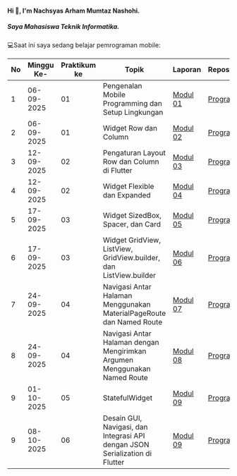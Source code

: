 #### Hi 👋, I'm Nachsyas Arham Mumtaz Nashohi. 
##### Saya Mahasiswa Teknik Informatika.

💻Saat ini saya sedang belajar pemrograman mobile:

| No  | Minggu Ke-  | Praktikum ke  | Topik  | Laporan | Repository |
| ------------ | ------------ | ------------ | ------------ | ------------ | ------------ | 
|  1 | 06-09-2025  | 01  | Pengenalan Mobile Programming dan Setup Lingkungan  | [Modul 01](https://docs.google.com/document/d/1Kn4KNhzivys6uMHXTGxf5xX7DLHnPihJh6Rk7rgBBx8/edit?tab=t.0) | [Program](https://github.com/Nachsyas/Modul-1-Prak.-Mobile-Programming)|
|  2 | 06-09-2025  | 01  | Widget Row dan Column  | [Modul 02](https://docs.google.com/document/d/1pQGA1cKk1tcE59S8_bHiKBKkPRiCMBUxpjsks9mFiiQ/edit?usp=sharing) | [Program](https://github.com/Nachsyas/Modul-2-3-Prak.-Mobile-Programming)
|  3 | 12-09-2025  | 02  | Pengaturan Layout Row dan Column di Flutter  | [Modul 03](https://docs.google.com/document/d/1F3Lhb9ZmY5gYcXkvdi1KO7sWWRs0NzfsD_o3hFecIIo/edit?usp=sharing) | [Program](https://github.com/Nachsyas/Modul-2-3-Prak.-Mobile-Programming)|
|  4 | 12-09-2025  | 02  | Widget Flexible dan Expanded  | [Modul 04](https://docs.google.com/document/d/1G1gcRE0Hl4nnQDvqdr4sgr-QgllTVVS6omQLjaqQ97w/edit?usp=sharing) | [Program](https://github.com/Nachsyas/Modul-4-Praktikum-Pemrograman-Mobile)|
|  5 | 17-09-2025  | 03  | Widget SizedBox, Spacer, dan Card  | [Modul 05](https://docs.google.com/document/d/115neBsLmklbbzakIyznaUryEwuG4LmsR37ZyuBweGKc/edit?usp=sharing) | [Program](https://github.com/Nachsyas/Modul-5-Prak.-Mobile-Programming)|
|  6 | 17-09-2025  | 03  | Widget GridView, ListView, GridView.builder, dan ListView.builder  | [Modul 06](https://docs.google.com/document/d/1KoW9axeAajI4lyDafUoCPcXsjoQJy0LPA3qD0LbklUg/edit?usp=sharing) | [Program](https://github.com/Nachsyas/Modul-6-Prak.-Mobile-Programming)|
|  7 | 24-09-2025  | 04  | Navigasi Antar Halaman Menggunakan MaterialPageRoute dan Named Route  | [Modul 07](https://docs.google.com/document/d/115neBsLmklbbzakIyznaUryEwuG4LmsR37ZyuBweGKc/edit?tab=t.0) | [Program](https://github.com/Nachsyas/Modul-7-Prak.-Pemrograman-Mobile)|
|  8 | 24-09-2025  | 04  | Navigasi Antar Halaman dengan Mengirimkan Argumen Menggunakan Named Route  | [Modul 08](https://docs.google.com/document/d/1PuEkfPvq5KLSVmzjf-tK27ZCXBbRpFjj3a2lTZ5II7A/edit?tab=t.0) | [Program](https://github.com/Nachsyas/Modul-8-Prak.-Mobile-Programming)|
|  9 | 01-10-2025  | 05  | StatefulWidget  | [Modul 09](https://docs.google.com/document/d/1xdu4lu347H16uVkVe8AcCfT3SZgfAvmhV4RyQ7sgULM/edit?usp=sharing) | [Program](https://github.com/Nachsyas/Modul-9-Prak.-Mobile-Programming)|
|  9 | 08-10-2025  | 06  | Desain GUI, Navigasi, dan Integrasi API dengan JSON Serialization di Flutter  | [Modul 09]() | [Program](https://github.com/Nachsyas/Modul-10-Praktikum-Pemrograman-Mobile.git)|
